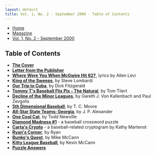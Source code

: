 ```yaml
---
layout: default
title: Vol. 1, No. 2 - September 2000 - Table of Contents
---
```

<nav class="breadcrumb" aria-label="breadcrumbs">
  <ul>
    <li><a href="{{ site.url }}{{ site.baseurl }}/index.html">Home</a></li>
    <li><a href="../magazine-home.html">Magazine</a></li>
    <li class="is-active"><a href="#" aria-current="page">Vol. 1, No. 2 - September 2000</a></li>
  </ul>
</nav>

<section>
  <h1>Table of Contents</h1>

  <ul>
    <li><a href="bi_vol_1_no_2_cover.html"><strong>The Cover</strong></a></li>
    <li><a href="bi_vol_1_no_2_letter_from_publisher.html"><strong>Letter from the Publisher</strong></a></li>
    <li><a href="bi_vol_1_no_2_where_were_you.html"><strong>Where Were You When McGwire Hit 62?</strong></a>, lyrics by Allen Levi</li>
    <li><a href="bi_vol_1_no_2_king_of_the_sweeps.html"><strong>King of the Sweeps</strong></a>, by Steve Lombardi</li>
    <li><a href="bi_vol_1_no_2_our_trip_to_cuba.html"><strong>Our Trip to Cuba</strong></a>, by Dick Fitzgerald</li>
    <li><a href="bi_vol_1_no_2_the_natural.html"><strong>Tommy T's Baseball Flix Pix - The Natural</strong></a>, by Tom Tilert</li>
    <li><a href="bi_vol_1_no_2_decline_of_the_minors.html"><strong>Decline of the Minor Leagues</strong></a>, by Gareth J. Von Kallenbach and Paul Zevgolis</li>
    <li><a href="bi_vol_1_no_2_5th_dimensional.html"><strong>5th Dimensional Baseball</strong></a>, by T. C. Moore</li>
    <li><a href="bi_vol_1_no_2_all_georgia_team.html"><strong>All-Star State Teams:  Georgia</strong></a>, by J. P. Alexander</li>
    <li><a href="bi_vol_1_no_2_one_cool_cat.html"><strong>One Cool Cat</strong></a>, by Todd Newville</li>
    <li><a href="bi_vol_1_no_2_diamond_madness.html"><strong>Diamond Madness #1</strong></a> - a baseball crossword puzzle</li>
    <li><a href="bi_vol_1_no_2_cartas_crypto.html"><strong>Carta's Crypto</strong></a> - a baseball-related cryptogram by Kathy Martenot</li>
    <li><a href="bi_vol_1_no_2_ryans_corner.html"><strong>Ryan's Corner</strong></a>, by Ryan</li>
    <li><a href="bi_vol_1_no_2_bunkos_quest.html"><strong>Bunko's Quest</strong></a>, by Mike McCann</li>
    <li><a href="bi_vol_1_no_2_kitty_league.html"><strong>Kitty League Baseball</strong></a>, by Kevin McCann</li>
    <li><a href="bi_vol_1_no_2_puzzle_answers.html"><strong>Puzzle Answers</strong></a></li>
  </ul>

</section>

